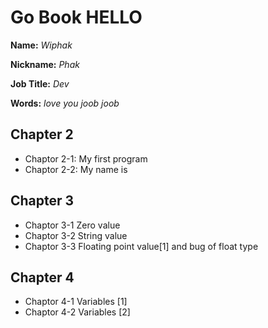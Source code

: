 # Go Book HELLO

**Name:** *Wiphak*

**Nickname:** *Phak*

**Job Title:** *Dev*

**Words:** *love you joob joob* 
## Chapter 2

 * Chaptor 2-1: My first program
 * Chaptor 2-2: My name is

## Chapter 3

 * Chaptor 3-1 Zero value
 * Chaptor 3-2 String value
 * Chaptor 3-3 Floating point value[1] and bug of float type

## Chapter 4

 * Chaptor 4-1 Variables [1]
 * Chaptor 4-2 Variables [2]

